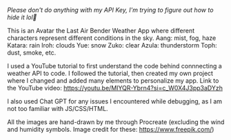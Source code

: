 *Please don't do anything with my API Key, I'm trying to figure out how to hide it lol🙏*

This is an Avatar the Last Air Bender Weather App where different characters represent different conditions in the sky. 
Aang: mist, fog, haze
Katara: rain
Iroh: clouds
Yue: snow
Zuko: clear
Azula: thunderstorm 
Toph: dust, smoke, etc. 

I used a YouTube tutorial to first understand the code behind connnecting a weather API to code. I followed the tutorial, then created my own project
where I changed and added many elements to personalize my app. 
Link to the YouTube video: https://youtu.be/MIYQR-Ybrn4?si=c_W0X4J3pp3aDYzh

I also used Chat GPT for any issues I encountered while debugging, as I am not too familiar with JS/CSS/HTML. 

All the images are hand-drawn by me through Procreate (excluding the wind and humidity symbols. Image credit for these: https://www.freepik.com/)

